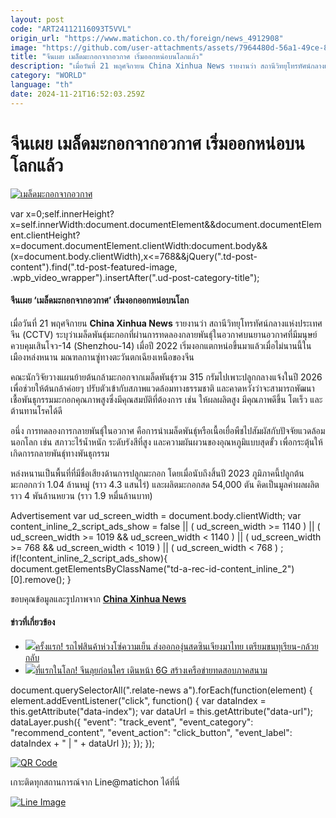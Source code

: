 ```yaml
---
layout: post
code: "ART24112116093T5VVL"
origin_url: "https://www.matichon.co.th/foreign/news_4912908"
image: "https://github.com/user-attachments/assets/7964480d-56a1-49ce-8c0e-2d77615fe988"
title: "จีนเผย เมล็ดมะกอกจากอวกาศ เริ่มออกหน่อบนโลกแล้ว"
description: "เมื่อวันที่ 21 พฤศจิกายน China Xinhua News รายงานว่า สถานีวิทยุโทรทัศน์กลางแห่งประเทศจีน (CCTV)"
category: "WORLD"
language: "th"
date: 2024-11-21T16:52:03.259Z
---
```


# จีนเผย เมล็ดมะกอกจากอวกาศ เริ่มออกหน่อบนโลกแล้ว

[![เมล็ดมะกอกจากอวกาศ](https://www.matichon.co.th/wp-content/uploads/2024/11/xinhua1.jpg "xinhua1")](https://www.matichon.co.th/wp-content/uploads/2024/11/xinhua1.jpg)

var x=0;self.innerHeight?x=self.innerWidth:document.documentElement&&document.documentElement.clientHeight?x=document.documentElement.clientWidth:document.body&&(x=document.body.clientWidth),x<=768&&jQuery(".td-post-content").find(".td-post-featured-image, .wpb\_video\_wrapper").insertAfter(".ud-post-category-title");

#### **จีนเผย ‘เมล็ดมะกอกจากอวกาศ’ เริ่มงอกออกหน่อบนโลก**

เมื่อวันที่ 21 พฤศจิกายน **China Xinhua News** รายงานว่า สถานีวิทยุโทรทัศน์กลางแห่งประเทศจีน (CCTV) ระบุว่าเมล็ดพันธุ์มะกอกที่ผ่านการทดลองกลายพันธุ์ในอวกาศบนยานอวกาศที่มีมนุษย์ควบคุมเสินโจว-14 (Shenzhou-14) เมื่อปี 2022 เริ่มงอกแตกหน่อขึ้นมาแล้วเมื่อไม่นานนี้ในเมืองหล่งหนาน มณฑลกานซู่ทางตะวันตกเฉียงเหนือของจีน

คณะนักวิจัยวางแผนย้ายต้นกล้ามะกอกจากเมล็ดพันธุ์รวม 315 กรัมไปเพาะปลูกกลางแจ้งในปี 2026 เพื่อช่วยให้ต้นกล้าค่อยๆ ปรับตัวเข้ากับสภาพแวดล้อมทางธรรมชาติ และคาดหวังว่าจะสามารถพัฒนาเชื้อพันธุกรรมมะกอกคุณภาพสูงซึ่งมีคุณสมบัติที่ต้องการ เช่น ให้ผลผลิตสูง มีคุณภาพดีขึ้น โตเร็ว และต้านทานโรคได้ดี

อนึ่ง การทดลองการกลายพันธุ์ในอวกาศ คือการนำเมล็ดพันธ์ุหรือเนื้อเยื่อพืชไปสัมผัสกับปัจจัยแวดล้อมนอกโลก เช่น สภาวะไร้น้ำหนัก ระดับรังสีที่สูง และความผันผวนของอุณหภูมิแบบสุดขั้ว เพื่อกระตุ้นให้เกิดการกลายพันธุ์ทางพันธุกรรม

หล่งหนานเป็นพื้นที่ที่มีชื่อเสียงด้านการปลูกมะกอก โดยเมื่อนับถึงสิ้นปี 2023 ภูมิภาคนี้ปลูกต้นมะกอกกว่า 1.04 ล้านหมู่ (ราว 4.3 แสนไร่) และผลิตมะกอกสด 54,000 ตัน คิดเป็นมูลค่าผลผลิตราว 4 พันล้านหยวน (ราว 1.9 หมื่นล้านบาท)

Advertisement var ud\_screen\_width = document.body.clientWidth; var content\_inline\_2\_script\_ads\_show = false || ( ud\_screen\_width >= 1140 ) || ( ud\_screen\_width >= 1019 && ud\_screen\_width < 1140 ) || ( ud\_screen\_width >= 768 && ud\_screen\_width < 1019 ) || ( ud\_screen\_width < 768 ) ; if(!content\_inline\_2\_script\_ads\_show){ document.getElementsByClassName("td-a-rec-id-content\_inline\_2")\[0\].remove(); }

ขอบคุณข้อมูลและรูปภาพจาก [**China Xinhua News**](https://www.facebook.com/story.php?story_fbid=1004306941738349&id=100064771566435&rdid=YK79opFfpLpk5a1y) 

#### ข่าวที่เกี่ยวข้อง

*   [![](https://www.matichon.co.th/wp-content/uploads/2024/09/roadfire1.jpg)ครั้งแรก! รถไฟสินค้าห่วงโซ่ความเย็น ส่งออกองุ่นสดซินเจียงมาไทย เตรียมขนทุเรียน-กล้วย กลับ](https://www.matichon.co.th/foreign/news_4813749)
*   [![](https://www.matichon.co.th/wp-content/uploads/2024/07/dernna1-1.jpg)ที่แรกในโลก! จีนลุยก่อนใคร เดินหน้า 6G สร้างเครือข่ายทดสอบภาคสนาม](https://www.matichon.co.th/foreign/news_4678091)

document.querySelectorAll(".relate-news a").forEach(function(element) { element.addEventListener("click", function() { var dataIndex = this.getAttribute("data-index"); var dataUrl = this.getAttribute("data-url"); dataLayer.push({ "event": "track\_event", "event\_category": "recommend\_content", "event\_action": "click\_button", "event\_label": dataIndex + " | " + dataUrl }); }); });

[![QR Code](https://www.matichon.co.th/wp-content/uploads/2023/07/wob1371z.jpg)](https://lin.ee/ht0nDxX)

เกาะติดทุกสถานการณ์จาก Line@matichon ได้ที่นี่

[![Line Image](https://www.matichon.co.th/wp-content/uploads/2023/07/th.png)](https://lin.ee/ht0nDxX)